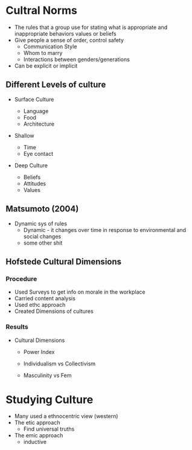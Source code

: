 # Cultral Norms

- The rules that a group use for stating what is appropriate and inappropriate behaviors values or beliefs 
- Give people a sense of order, control safety 
    - Communication Style
    - Whom to marry
    - Interactions between genders/generations
- Can be explicit or implicit 


## Different Levels of culture 
- Surface Culture 
    - Language 
    - Food 
    - Architecture 

- Shallow 
    - Time 
    - Eye contact 
- Deep Culture 
    - Beliefs 
    - Attitudes 
    - Values

## Matsumoto (2004) 

- Dynamic sys of rules
    - Dynamic - it changes over time in response to environmental and social changes 
    - some other shit

## Hofstede Cultural Dimensions 
### Procedure 
-  Used Surveys to get info on morale in the workplace 
- Carried content analysis 
- Used ethc approach 
- Created Dimensions of cultures 

### Results 
- Cultural Dimensions 
    - Power Index 

    - Individualism vs Collectivism 

    - Masculinity vs Fem

# Studying Culture 
- Many used a ethnocentric view (western) 
- The etic approach 
    - Find universal truths 
- The emic approach 
    - inductive 
